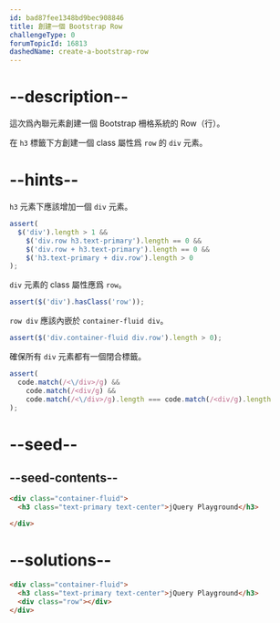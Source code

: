 ```yaml
---
id: bad87fee1348bd9bec908846
title: 創建一個 Bootstrap Row
challengeType: 0
forumTopicId: 16813
dashedName: create-a-bootstrap-row
---
```


# --description--

這次爲內聯元素創建一個 Bootstrap 柵格系統的 Row（行）。

在 `h3` 標籤下方創建一個 class 屬性爲 `row` 的 `div` 元素。

# --hints--

`h3` 元素下應該增加一個 `div` 元素。

```js
assert(
  $('div').length > 1 &&
    $('div.row h3.text-primary').length == 0 &&
    $('div.row + h3.text-primary').length == 0 &&
    $('h3.text-primary + div.row').length > 0
);
```

`div` 元素的 class 屬性應爲 `row`。

```js
assert($('div').hasClass('row'));
```

`row div` 應該內嵌於 `container-fluid div`。

```js
assert($('div.container-fluid div.row').length > 0);
```

確保所有 `div` 元素都有一個閉合標籤。

```js
assert(
  code.match(/<\/div>/g) &&
    code.match(/<div/g) &&
    code.match(/<\/div>/g).length === code.match(/<div/g).length
);
```

# --seed--

## --seed-contents--

```html
<div class="container-fluid">
  <h3 class="text-primary text-center">jQuery Playground</h3>

</div>
```

# --solutions--

```html
<div class="container-fluid">
  <h3 class="text-primary text-center">jQuery Playground</h3>
  <div class="row"></div>
</div>
```
